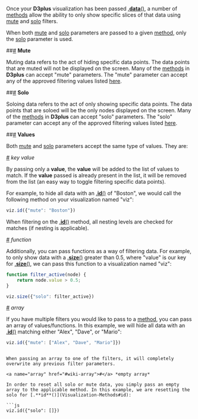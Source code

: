 Once your **D3plus** visualization has been passed [.**data**()](Visualization-Methods#data), a number of [methods](Visualization-Methods) allow the ability to only show specific slices of that data using [mute](#mute) and [solo](#solo) filters.

When both [mute](#mute) and [solo](#solo) parameters are passed to a given [method](Visualization-Methods), only the [solo](#solo) parameter is used.

##<a name="mute" href="#wiki-mute">#</a> **Mute**

Muting data refers to the act of hiding specific data points. The data points that are muted will not be displayed on the screen. Many of the [methods](Visualization-Methods) in **D3plus** can accept "mute" parameters. The "mute" parameter can accept any of the approved filtering values listed [here](#methods).

##<a name="solo" href="#wiki-solo">#</a> **Solo**

Soloing data refers to the act of only showing specific data points. The data points that are soloed will be the only nodes displayed on the screen. Many of the [methods](Visualization-Methods) in **D3plus** can accept "solo" parameters. The "solo" parameter can accept any of the approved filtering values listed [here](#methods).

##<a name="values" href="#wiki-values">#</a> **Values**

Both [mute](#mute) and [solo](#solo) parameters accept the same type of values. They are:

<a name="value" href="#wiki-value">#</a> *key value*

By passing only a **value**, the **value** will be added to the list of values to match. If the **value** passed is already present in the list, it will be removed from the list (an easy way to toggle filtering specific data points).

For example, to hide all data with an [.**id**()](Visualization-Methods#id) of "Boston", we would call the following method on your visualization named "viz":

```js
viz.id({"mute": "Boston"})
```

When filtering on the [.**id**()](Visualization-Methods#id) method, all nesting levels are checked for matches (if nesting is applicable).

<a name="function" href="#wiki-function">#</a> *function*

Additionally, you can pass functions as a way of filtering data. For example, to only show data with a [.**size**()](Visualization-Methods#size) greater than 0.5, where "value" is our key for [.**size**()](Visualization-Methods#size), we can pass this function to a visualization named "viz":

```js
function filter_active(node) {
	return node.value > 0.5;
}

viz.size({"solo": filter_active})
```

<a name="array" href="#wiki-array">#</a> *array*

If you have multiple filters you would like to pass to a [method](Visualization-Methods), you can pass an array of values/functions. In this example, we will hide all data with an [.**id**()](Visualization-Methods#id) matching either "Alex", "Dave", or "Mario":

```js
viz.id({"mute": ["Alex", "Dave", "Mario"]})
```
```

When passing an array to one of the filters, it will completely overwrite any previous filter parameters.

<a name="array" href="#wiki-array">#</a> *empty array*

In order to reset all solo or mute data, you simply pass an empty array to the applicable method. In this example, we are resetting the solo for [.**id**()](Visualization-Methods#id):

```js
viz.id({"solo": []})
```